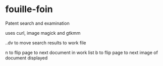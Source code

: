 fouille-foin
============

Patent search and examination 

uses curl, image magick and gtkmm

..dv to move search results to work file

n to flip page to next document in work list
b to flip page to next image of document displayed